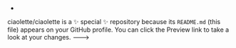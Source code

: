 - 
ciaolette/ciaolette is a ✨ special ✨ repository because its `README.md` (this file) appears on your GitHub profile.
You can click the Preview link to take a look at your changes.
--->
